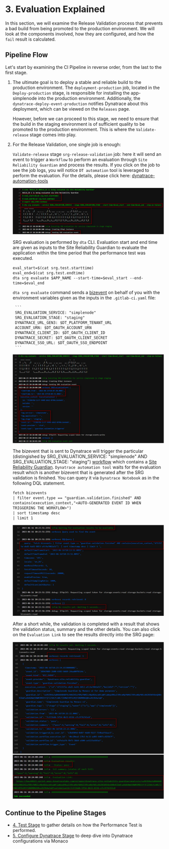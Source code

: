 # 3. Evaluation Explained

In this section, we will examine the Release Validation process that prevents a bad build from being promoted to the production environment. We will look at the components involved, how they are configured, and how the `fail` result is calculated.

## Pipeline Flow

Let's start by examining the CI Pipeline in reverse order, from the last to the first stage.

1. The ultimate goal is to deploy a stable and reliable build to the production environment. The `deployment-production` job, located in the `Deploy-production` stage, is responsible for installing the app-simplenode into the production environment. Additionally, the `dynatrace-deploy-event-production` notifies Dynatrace about this deployment, which can be viewed on the `Releases` page.

   However, before we can proceed to this stage, we need to ensure that the build in the staging environment is of sufficient quality to be promoted to the production environment. This is where the `Validate-release` stage comes into play.

2. For the Release Validation, one single job is enough:
   
   `Validate-release` stage `srg-release-validation` job: here it will send an event to trigger a `Workflow` to perform an evaluation through `Site Reliability Guardian` and process the results. 
   If you click on the job to see the job logs, you will notice `DT automation` tool is leveraged to perform the evaluation. For the details, please click here: [dynatrace-automation-tools](https://github.com/dynatrace-ace/dynatrace-automation-tools/blob/10-feature-poc-srg-execute-evaluation/docs/Site-Reliability-Guardian/SRGAutomation.md)
  
    ![gitlab-cicd](assets/gitlab_cicd_pipeline_success_jobdetails_1.png)
    
     SRG evaluation is performed by `dta` CLI. Evaluation start and end time are given as inputs to the Site Reliability Guardian to evaluate the application within the time period that the performance test was executed.

      ```
      eval_start=$(cat srg.test.starttime)
      eval_end=$(cat srg.test.endtime)
      dta srg evaluate $APP_NAME --start-time=$eval_start --end-time=$eval_end
      ```

     `dta srg evaluate` command sends a [bizevent](https://www.dynatrace.com/support/help/platform-modules/business-analytics/apps/explore-business-events) on behalf of you with the environment variables given as the inputs in the `.gitlab-ci.yaml` file:
    
        ```
        SRG_EVALUATION_SERVICE: "simplenode" 
        SRG_EVALUATION_STAGE: "staging"
        DYNATRACE_URL_GEN3: $DT_PLATFORM_TENANT_URL
        ACCOUNT_URN: $DT_OAUTH_ACCOUNT_URN
        DYNATRACE_CLIENT_ID: $DT_OAUTH_CLIENT_ID
        DYNATRACE_SECRET: $DT_OAUTH_CLIENT_SECRET
        DYNATRACE_SSO_URL: $DT_OAUTH_SSO_ENDPOINT
        ```
   ![gitlab-cicd](assets/gitlab_cicd_pipeline_success_jobdetails_send_event.png)

   The bizevent that is sent to Dynatrace will trigger the particular (distingished by SRG_EVALUATION_SERVICE: "simplenode" AND SRG_EVALUATION_STAGE: "staging") [workflow](../02_Workflow_SRG/README.md#3-create-a-dynatrace-workflow) which contains a [Site Reliability Guardian](../02_Workflow_SRG/README.md#2-create-a-new-guardian). `Dynatrace automation tool` waits for the evaluation result which is another bizevent that is generated after the SRG validation is finished. You can query it via `Dynatrace Notebook` as in the following DQL statement.

      ```
      fetch bizevents 
      | filter event.type == "guardian.validation.finished" AND contains(execution_context,"<AUTO-GENERATED EVENT ID WHEN TRIGGERING THE WORKFLOW>")
      | sort timestamp desc
      | limit 1
      ```
     
   ![gitlab-cicd](assets/gitlab_cicd_pipeline_success_jobdetails_wait_result_event.png)

   After a short while, the validation is completed with a result that shows the validation status, summary and the other details. You can also click on the `Evaluation Link` to see the results directly into the SRG page: 

      ![gitlab-cicd](assets/gitlab_cicd_pipeline_success_jobdetails_result_event.png)
      ![gitlab-cicd](assets/gitlab_cicd_pipeline_success_jobdetails_final_result.png)


## Continue to the Pipeline Stages
- [4. Test Stage](../04_Performance_Test/README.md) to gather details on how the Performance Test is performed.
- [5. Configure Dynatrace Stage](../05_Monaco/README.md) to deep dive into Dynatrace configurations via Monaco
